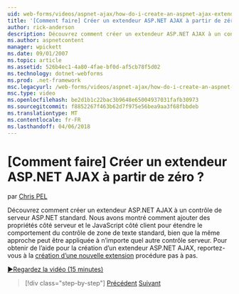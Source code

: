 ```yaml
---
uid: web-forms/videos/aspnet-ajax/how-do-i-create-an-aspnet-ajax-extender-from-scratch
title: '[Comment faire] Créer un extendeur ASP.NET AJAX à partir de zéro ? | Microsoft Docs'
author: rick-anderson
description: Découvrez comment créer un extendeur ASP.NET AJAX à un contrôle de serveur ASP.NET standard. Nous avons montré comment ajouter des propriétés côté serveur et côté client JavaScript...
ms.author: aspnetcontent
manager: wpickett
ms.date: 09/01/2007
ms.topic: article
ms.assetid: 526b4ec1-4a80-4fae-bf0d-af5cb78f5d02
ms.technology: dotnet-webforms
ms.prod: .net-framework
msc.legacyurl: /web-forms/videos/aspnet-ajax/how-do-i-create-an-aspnet-ajax-extender-from-scratch
msc.type: video
ms.openlocfilehash: be2d1b1c22bac3b9648e65004937031fafb30973
ms.sourcegitcommit: f8852267f463b62d7f975e56bea9aa3f68fbbdeb
ms.translationtype: MT
ms.contentlocale: fr-FR
ms.lasthandoff: 04/06/2018
---
```

<a name="how-do-i-create-an-aspnet-ajax-extender-from-scratch"></a>[Comment faire] Créer un extendeur ASP.NET AJAX à partir de zéro ?
====================
par [Chris PEL](https://twitter.com/chrispels)

Découvrez comment créer un extendeur ASP.NET AJAX à un contrôle de serveur ASP.NET standard. Nous avons montré comment ajouter des propriétés côté serveur et le JavaScript côté client pour étendre le comportement du contrôle de zone de texte standard, bien que la même approche peut être appliquée à n’importe quel autre contrôle serveur. Pour obtenir de l’aide pour la création d’un extendeur ASP.NET AJAX, reportez-vous à la [création d’une nouvelle extension](../../overview/ajax-control-toolkit/getting-started/creating-a-custom-ajax-control-toolkit-control-extender-cs.md) procédure pas à pas.

[&#9654;Regardez la vidéo (15 minutes)](https://channel9.msdn.com/Blogs/ASP-NET-Site-Videos/how-do-i-create-an-aspnet-ajax-extender-from-scratch)

> [!div class="step-by-step"]
> [Précédent](how-do-i-trigger-an-updatepanel-refresh-from-a-dropdownlist-control.md)
> [Suivant](how-do-i-build-custom-server-controls-that-work-with-or-without-aspnet-ajax.md)
